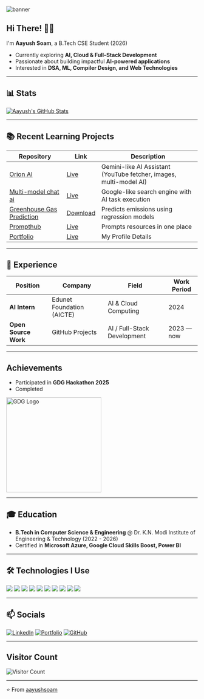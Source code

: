 ![banner](https://img.artiversehub.ai/online/2025/8/20/8aa5841a-0f49-4397-b6c5-c9ddb79d7794_4718280.jpeg)

## Hi There! 👨‍💻
I'm **Aayush Soam**, a B.Tech CSE Student (2026)  
- Currently exploring **AI, Cloud & Full-Stack Development**  
- Passionate about building impactful **AI-powered applications**  
- Interested in **DSA, ML, Compiler Design, and Web Technologies**

---

## 📊 Stats

[![Aayush's GitHub Stats](https://github-readme-stats-wheat-phi.vercel.app/api?username=aayushsoam&show_icons=true&theme=vue)](https://github.com/aayushsoam)

---

## 📚 Recent Learning Projects
| Repository                                                                                | Link                                                                                                            | Description                                        |
| ----------------------------------------------------------------------------------------- | --------------------------------------------------------------------------------------------------------------- | -------------------------------------------------- |
| [Orion AI](https://github.com/aayushsoam)                                                 | [Live](https://orioni.netlify.app/)                                                                          | Gemini-like AI Assistant (YouTube fetcher, images, multi-model AI) |
| [Multi-model chat ai](https://github.com/aayushsoam)                                      | [Live](https://rb.gy/vc63ke)                                                                                           | Google-like search engine with AI task execution           |
| [Greenhouse Gas Prediction](https://github.com/aayushsoam/aayush-soam-internship)                                | [Download](https://github.com/aayushsoam/aayush-soam-internship)                              | Predicts emissions using regression models |
| [Prompthub](https://github.com/aayushsoam/prompt-hub)                                              | [Live](https://prompthubs.netlify.app/)                                                                                                       | Prompts resources in one place |
| [Portfolio](https://github.com/aayushsoam/portfolio)                                        | [Live](https://aayushsoam.netlify.app/)                                                                                                       | My Profile Details |

---

## 👔 Experience
| Position               | Company                     | Field                         | Work Period       |
| ---------------------- | --------------------------- | ----------------------------- | ----------------- |
| **AI Intern**          | Edunet Foundation (AICTE)   | AI & Cloud Computing          | 2024              |
| **Open Source Work**   | GitHub Projects             | AI / Full-Stack Development   | 2023 — now        |

---
## Achievements

- Participated in **GDG Hackathon 2025**
- Completed 

<img src="https://media.licdn.com/dms/image/v2/D4E22AQEYzcP5rwnICw/feedshare-shrink_800/B4EZY851PjGYAk-/0/1744778518847?e=2147483647&v=beta&t=wzNfYucCl5evZ_mJ4brLdox8Tq8ueQEo3H8LCe9-6Eg" alt="GDG Logo" width="250" height="250"/>


---
## 🎓 Education
- **B.Tech in Computer Science & Engineering** @ Dr. K.N. Modi Institute of Engineering & Technology (2022 - 2026)  
- Certified in **Microsoft Azure, Google Cloud Skills Boost, Power BI**  

---

## 🛠 Technologies I Use  
![](https://img.shields.io/badge/Python-FFD43B?style=for-the-badge&logo=python&logoColor=blue)
![](https://img.shields.io/badge/JavaScript-F7DF1E?style=for-the-badge&logo=javascript&logoColor=black)
![](https://img.shields.io/badge/React-61DAFB?style=for-the-badge&logo=react&logoColor=white)
![](https://img.shields.io/badge/Node.js-86BE00?style=for-the-badge&logo=node.js&logoColor=white)
![](https://img.shields.io/badge/TailwindCSS-38B2AC?style=for-the-badge&logo=tailwind-css&logoColor=white)
![](https://img.shields.io/badge/Django-47A248?style=for-the-badge&logo=django&logoColor=white)
![](https://img.shields.io/badge/HTML5-E34F26?style=for-the-badge&logo=html5&logoColor=white)
![](https://img.shields.io/badge/CSS3-1572B6?style=for-the-badge&logo=css3&logoColor=white)
![](https://img.shields.io/badge/Git-F05032?style=for-the-badge&logo=git&logoColor=white)
![](https://img.shields.io/badge/VsCode-0089D6?style=for-the-badge&logo=microsoft-vscode&logoColor=white)

---

## 📫 Socials
[![LinkedIn](https://img.shields.io/badge/LinkedIn-0077B5?style=for-the-badge&logo=linkedin&logoColor=white)](https://www.linkedin.com/in/aayush-soam-%E2%9C%A6%EF%B8%8E-3372502a5/)
[![Portfolio](https://img.shields.io/badge/Portfolio-000000?style=for-the-badge&logo=vercel&logoColor=white)](https://aayushsoam.netlify.app/)
[![GitHub](https://img.shields.io/badge/GitHub-181717?style=for-the-badge&logo=github&logoColor=white)](https://github.com/aayushsoam) 

---

## Visitor Count
![Visitor Count](https://img.shields.io/badge/Visitors-1k%2B-blue?style=for-the-badge)


---
⭐️ From [aayushsoam](https://github.com/aayushsoam)
